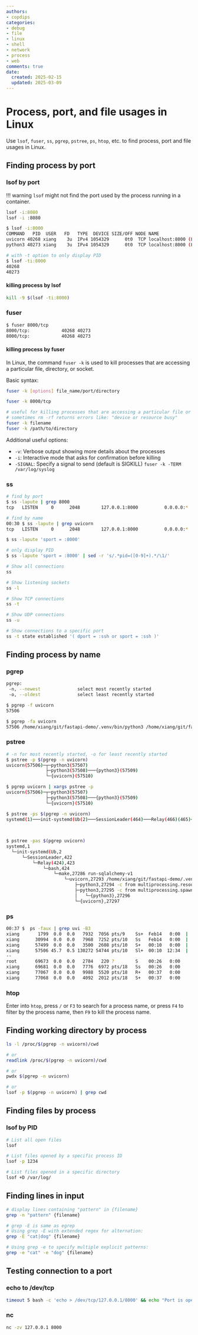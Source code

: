 ```yaml
---
authors:
- copdips
categories:
- debug
- file
- linux
- shell
- network
- process
- web
comments: true
date:
  created: 2025-02-15
  updated: 2025-03-09
---
```


# Process, port, and file usages in Linux

Use `lsof`, `fuser`, `ss`, `pgrep`, `pstree`, `ps`, `htop`, etc. to find process, port and file usages in Linux.

<!-- more -->

## Finding process by port

### lsof by port

!!! warning
    `lsof` might not find the port used by the process running in a container.

```bash
lsof -i:8080
lsof -i :8080

$ lsof -i:8000
COMMAND   PID  USER   FD   TYPE  DEVICE SIZE/OFF NODE NAME
uvicorn 40268 xiang    3u  IPv4 1054329      0t0  TCP localhost:8000 (LISTEN)
python3 40273 xiang    3u  IPv4 1054329      0t0  TCP localhost:8000 (LISTEN)

# with -t option to only display PID
$ lsof -ti:8000
40268
40273
```

#### killing process by lsof

```bash
kill -9 $(lsof -ti:8000)
```

### fuser

```bash
$ fuser 8000/tcp
8000/tcp:            40268 40273
8000/tcp:            40268 40273
```

#### killing process by fuser

In Linux, the command `fuser -k` is used to kill processes that are accessing a particular file, directory, or socket.

Basic syntax:

```bash
fuser -k [options] file_name/port/directory
```

```bash
fuser -k 8000/tcp

# useful for killing processes that are accessing a particular file or directory
# sometimes rm -rf returns errors like: "device or resource busy"
fuser -k filename
fuser -k /path/to/directory
```

Additional useful options:

- `-v`: Verbose output showing more details about the processes
- `-i`: Interactive mode that asks for confirmation before killing
- `-SIGNAL`: Specify a signal to send (default is SIGKILL) `fuser -k -TERM /var/log/syslog`

### ss

```bash
# find by port
$ ss -lapute | grep 8000
tcp   LISTEN     0      2048        127.0.0.1:8000          0.0.0.0:*     users:(("python3",pid=53146,fd=3),("uvicorn",pid=53141,fd=3)) uid:1002 ino:1271011 sk:1001 cgroup:/ <->

# find by name
00:30 $ ss -lapute | grep uvicorn
tcp   LISTEN     0      2048        127.0.0.1:8000          0.0.0.0:*     users:(("python3",pid=53146,fd=3),("uvicorn",pid=53141,fd=3)) uid:1002 ino:1271011 sk:1001 cgroup:/ <->

$ ss -lapute 'sport = :8000'

# only display PID
$ ss -lapute 'sport = :8000' | sed -r 's/.*pid=([0-9]+).*/\1/'

# Show all connections
ss

# Show listening sockets
ss -l

# Show TCP connections
ss -t

# Show UDP connections
ss -u

# Show connections to a specific port
ss -t state established '( dport = :ssh or sport = :ssh )'
```

## Finding process by name

### pgrep

```bash
pgrep:
 -n, --newest              select most recently started
 -o, --oldest              select least recently started

$ pgrep -f uvicorn
57506

$ pgrep -fa uvicorn
57506 /home/xiang/git/fastapi-demo/.venv/bin/python3 /home/xiang/git/fastapi-demo/.venv/bin/uvicorn app_sqlalchemy_v1.main:app --reload
```

### pstree

```bash
# -n for most recently started, -o for least recently started
$ pstree -p $(pgrep -n uvicorn)
uvicorn(57506)─┬─python3(57507)
               ├─python3(57508)───{python3}(57509)
               └─{uvicorn}(57510)

$ pgrep uvicorn | xargs pstree -p
uvicorn(57506)─┬─python3(57507)
               ├─python3(57508)───{python3}(57509)
               └─{uvicorn}(57510)

$ pstree -ps $(pgrep -n uvicorn)
systemd(1)───init-systemd(Ub(2)───SessionLeader(464)───Relay(466)(465)───sh(466)───sh(467)───sh(472)───node(476)───node(579)───bash(30994)───make(57499)───uvicorn(57506)─┬─python3(57507)
                                                                                                                                                                          ├─python3(57508)───{python3}(57509)
                                                                                                                                                                          └─{uvicorn}(57510)

$ pstree -pas $(pgrep uvicorn)
systemd,1
  └─init-systemd(Ub,2
      └─SessionLeader,422
          └─Relay(424),423
              └─bash,424
                  └─make,27286 run-sqlalchemy-v1
                      └─uvicorn,27293 /home/xiang/git/fastapi-demo/.venv/bin/uvicorn app_sqlalchemy_v1.main:app --reload
                          ├─python3,27294 -c from multiprocessing.resource_tracker import main;main(4)
                          ├─python3,27295 -c from multiprocessing.spawn import spawn_main; spawn_main(tracker_fd=5, pipe_handle=7) --multiprocessing-fork
                          │   └─{python3},27296
                          └─{uvicorn},27297
```

### ps

```bash
00:37 $  ps -faux | grep uvi -B3
xiang       1799  0.0  0.0   7932  7056 pts/9    Ss+  Feb14   0:00  |       |               |   \_ /bin/bash --init-file /home/xiang/.vscode-server/bin/e54c774e0add60467559eb0d1e229c6452cf8447/out/vs/workbench/contrib/terminal/common/scripts/shellIntegration-bash.sh
xiang      30994  0.0  0.0   7968  7252 pts/10   Ss   Feb14   0:00  |       |               |   \_ /bin/bash
xiang      57499  0.0  0.0   3500  2608 pts/10   S+   00:10   0:00  |       |               |   |   \_ make run-sqlalchemy-v1
xiang      57506 45.7  0.5 130272 54744 pts/10   Sl+  00:10  12:34  |       |               |   |       \_ /home/xiang/git/fastapi-demo/.venv/bin/python3 /home/xiang/git/fastapi-demo/.venv/bin/uvicorn app_sqlalchemy_v1.main:app --reload
--
root       69673  0.0  0.0   2784   220 ?        S    00:26   0:00      \_ /init
xiang      69681  0.0  0.0   7776  6972 pts/18   Ss   00:26   0:00          \_ -bash
xiang      77067  0.0  0.0   9988  5520 pts/18   R+   00:37   0:00              \_ ps -faux
xiang      77068  0.0  0.0   4092  2012 pts/18   S+   00:37   0:00              \_ grep --color=auto uvi -B3
```

### htop

Enter into `htop`, press `/` or `F3` to search for a process name, or press `F4` to filter by the process name, then `F9` to kill the process name.

## Finding working directory by process

```bash
ls -l /proc/$(pgrep -n uvicorn)/cwd

# or
readlink /proc/$(pgrep -n uvicorn)/cwd

# or
pwdx $(pgrep -n uvicorn)

# or
lsof -p $(pgrep -n uvicorn) | grep cwd
```

## Finding files by process

### lsof by PID

```bash
# List all open files
lsof

# List files opened by a specific process ID
lsof -p 1234

# List files opened in a specific directory
lsof +D /var/log/
```

## Finding lines in input

```bash
# display lines containing "pattern" in {filename}
grep -n "pattern" {filename}

# grep -E is same as egrep
# Using grep -E with extended regex for alternation:
grep -E "cat|dog" {filename}

# Using grep -e to specify multiple explicit patterns:
grep -e "cat" -e "dog" {filename}
```

## Testing connection to a port

### echo to /dev/tcp

```bash
timeout 5 bash -c 'echo > /dev/tcp/127.0.0.1/8000' && echo "Port is open" || echo "Port is closed"
```

### nc

```bash
nc -zv 127.0.0.1 8000
```
